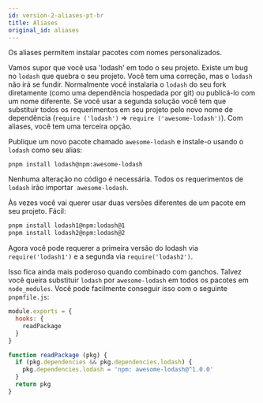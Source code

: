 ```yaml
---
id: version-2-aliases-pt-br
title: Aliases
original_id: aliases
---
```


Os aliases permitem instalar pacotes com nomes personalizados.

Vamos supor que você usa 'lodash' em todo o seu projeto. Existe um bug no `lodash` que quebra o seu projeto.
Você tem uma correção, mas o `lodash` não irá se fundir. Normalmente você instalaria o `lodash` do seu fork
diretamente (como uma dependência hospedada por git) ou publicá-lo com um nome diferente. Se você usar a segunda solução
você tem que substituir todos os requerimentos em seu projeto pelo novo nome de dependência (`require ('lodash')` => `require ('awesome-lodash')`).
Com aliases, você tem uma terceira opção.

Publique um novo pacote chamado `awesome-lodash` e instale-o usando o` lodash` como seu alias:

```
pnpm install lodash@npm:awesome-lodash
```

Nenhuma alteração no código é necessária. Todos os requerimentos de `lodash` irão importar` awesome-lodash`.

Às vezes você vai querer usar duas versões diferentes de um pacote em seu projeto. Fácil:

```sh
pnpm install lodash1@npm:lodash@1
pnpm install lodash2@npm:lodash@2
```

Agora você pode requerer a primeira versão do lodash via `require('lodash1')` e a segunda via `require('lodash2')`.

Isso fica ainda mais poderoso quando combinado com ganchos. Talvez você queira substituir `lodash` por `awesome-lodash`
em todos os pacotes em `node_modules`. Você pode facilmente conseguir isso com o seguinte `pnpmfile.js`:

```js
module.exports = {
  hooks: {
    readPackage
  }
}

function readPackage (pkg) {
  if (pkg.dependencies && pkg.dependencies.lodash) {
    pkg.dependencies.lodash = 'npm: awesome-lodash@^1.0.0'
  }
  return pkg
}
```